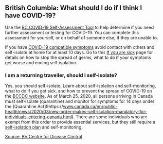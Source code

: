 ## British Columbia: What should I do if I think I have COVID-19?

Use the [BC COVID-19 Self-Assessment Tool](https://bc.thrive.health/) to help determine if you need further assessment or testing for COVID-19. You can complete this assessment for yourself, or on behalf of someone else, if they are unable to. 

If you have [COVID-19 compatible symptoms](http://www.bccdc.ca/health-info/diseases-conditions/covid-19/about-covid-19/symptoms) avoid contact with others and self-isolate at home for at least 10 days. Go to this [If you are sick](http://www.bccdc.ca/health-info/diseases-conditions/covid-19/about-covid-19/if-you-are-sick) page for details on how to stop the spread of germs, what to do if your symptoms get worse and ending self-isolation.

### I am a returning traveller, should I self-isolate?

Yes, you should self-isolate. Learn about self-isolation and self-monitoring, what to do if you get sick, and how to prevent the spread of COVID-19 on the [BCCDC website](http://www.bccdc.ca/health-info/diseases-conditions/covid-19/self-isolation). As of March 25, 2020, all persons arriving in Canada must self-isolate (quarantine) and monitor for symptoms for 14 days under the [Quarantine Act]9https://www.canada.ca/en/public-health/news/2020/03/new-order-makes-self-isolation-mandatory-for-individuals-entering-canada.html). There are some individuals who are exempt from this order to provide essential services, but they still require a [self-isolation plan](https://www2.gov.bc.ca/gov/content/safety/emergency-preparedness-response-recovery/covid-19-provincial-support/self-isolation-on-return) and self-monitoring. 

[Source: BV Centre for Disease Control](http://www.bccdc.ca/health-info/diseases-conditions/covid-19/common-questions)
